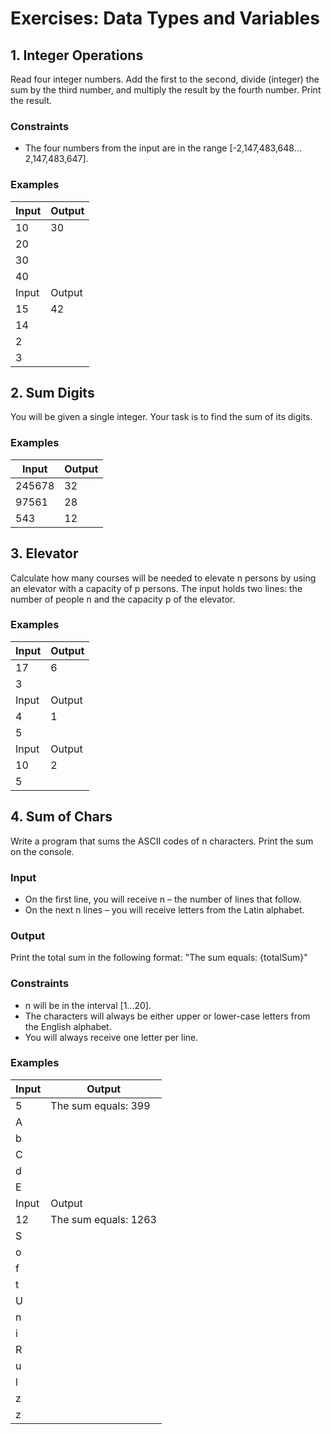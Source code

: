 # Exercises: Data Types and Variables

## 1.	Integer Operations
   
Read four integer numbers. Add the first to the second, divide (integer) the sum by the third number, and multiply the result by the fourth number. Print the result.

### Constraints 
- The four numbers from the input are in the range [-2,147,483,648… 2,147,483,647].

### Examples

| Input  | Output |   
| ------ | ------ |
| 10     | 30     |
| 20     |        |
| 30     |        |
| 40     |        |
| Input  | Output |
| 15     | 42     |
| 14     |        |
| 2      |        |
| 3      |        |


## 2.	Sum Digits
   
You will be given a single integer. Your task is to find the sum of its digits.

### Examples

| Input  | Output |   
| ------ | ------ |
| 245678 | 32     |
| 97561  | 28     |
| 543    | 12     |


## 3.	Elevator
   
Calculate how many courses will be needed to elevate n persons by using an elevator with a capacity of p persons. 
The input holds two lines: the number of people n and the capacity p of the elevator.

### Examples

| Input  | Output |   
| ------ | ------ |
| 17     | 6      |
| 3      |        |
| Input  | Output |   
| 4     | 1      |
| 5      |        |
| Input  | Output |   
| 10    | 2      |
| 5     |        |

## 4. Sum of Chars
Write a program that sums the ASCII codes of n characters. Print the sum on the console.

### Input
- On the first line, you will receive n – the number of lines that follow.
- On the next n lines – you will receive letters from the Latin alphabet.

### Output
Print the total sum in the following format:
"The sum equals: {totalSum}"

### Constraints
-	n will be in the interval [1…20].
-	The characters will always be either upper or lower-case letters from the English alphabet.
-	You will always receive one letter per line.

### Examples

| Input  | Output |   
| ------ | ------ |
| 5     | The sum equals: 399    |
| A      |        |
| b      |        |
| C      |        |
| d      |        |
| E      |        |
| Input  | Output |  
| 12     | The sum equals: 1263      |
| S      |        |
| o      |        |
| f      |        |
| t      |        |
| U      |        |
| n      |        |
| i      |        |
| R      |        |
| u      |        |
| l      |        |
| z      |        |
| z      |        |


